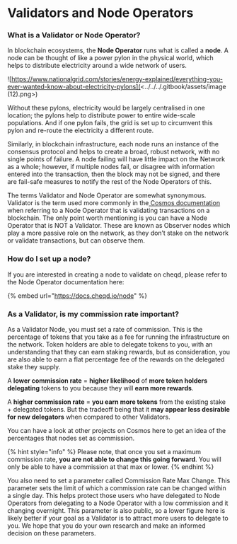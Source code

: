 # Validators and Node Operators

### What is a **Validator** or **Node Operator**?

In blockchain ecosystems, the **Node Operator** runs what is called a **node**. A node can be thought of like a power pylon in the physical world, which helps to distribute electricity around a wide network of users.

![https://www.nationalgrid.com/stories/energy-explained/everything-you-ever-wanted-know-about-electricity-pylons](<../../../.gitbook/assets/image (12).png>)

Without these pylons, electricity would be largely centralised in one location; the pylons help to distribute power to entire wide-scale populations. And if one pylon fails, the grid is set up to circumvent this pylon and re-route the electricity a different route.

Similarly, in blockchain infrastructure, each node runs an instance of the consensus protocol and helps to create a broad, robust network, with no single points of failure. A node failing will have little impact on the Network as a whole; however, if multiple nodes fail, or disagree with information entered into the transaction, then the block may not be signed, and there are fail-safe measures to notify the rest of the Node Operators of this.

The terms Validator and Node Operator are somewhat synonymous. Validator is the term used more commonly in the[ Cosmos documentation](https://docs.cosmos.network) when referring to a Node Operator that is validating transactions on a blockchain. The only point worth mentioning is you can have a Node Operator that is NOT a Validator. These are known as Observer nodes which play a more passive role on the network, as they don’t stake on the network or validate transactions, but can observe them.

### How do I set up a node?

If you are interested in creating a node to validate on cheqd, please refer to the Node Operator documentation here:

{% embed url="https://docs.cheqd.io/node" %}

### As a Validator, is my commission rate important?

As a Validator Node, you must set a rate of commission. This is the percentage of tokens that you take as a fee for running the infrastructure on the network. Token holders are able to delegate tokens to you, with an understanding that they can earn staking rewards, but as consideration, you are also able to earn a flat percentage fee of the rewards on the delegated stake they supply.

A **lower commission rate** = **higher likelihood** of **more token holders delegating** tokens to you because they will **earn more rewards**.

A **higher commission rate** = **you earn more tokens** from the existing stake + delegated tokens. But the tradeoff being that it **may appear less desirable for new delegators** when compared to other Validators.

You can have a look at other projects on Cosmos here to get an idea of the percentages that nodes set as commission.

{% hint style="info" %}
Please note, that once you set a maximum commission rate, **you are not able to change this going forward**. You will only be able to have a commission at that max or lower.
{% endhint %}

You also need to set a parameter called Commission Rate Max Change. This parameter sets the limit of which a commission rate can be changed within a single day. This helps protect those users who have delegated to Node Operators from delegating to a Node Operator with a low commission and it changing overnight. This parameter is also public, so a lower figure here is likely better if your goal as a Validator is to attract more users to delegate to you. We hope that you do your own research and make an informed decision on these parameters.

